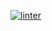  [![linter](https://github.com/<shehnila>/<assignment-3>/workflows/linter/badge.svg)](https://github.com/marketplace/actions/super-linter)         
